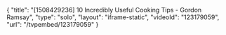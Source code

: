 {
    "title": "[1508429236] 10 Incredibly Useful Cooking Tips - Gordon Ramsay",
    "type": "solo",
    "layout": "iframe-static",
    "videoId": "123179059",
    "url": "\/tvpembed\/123179059"
}